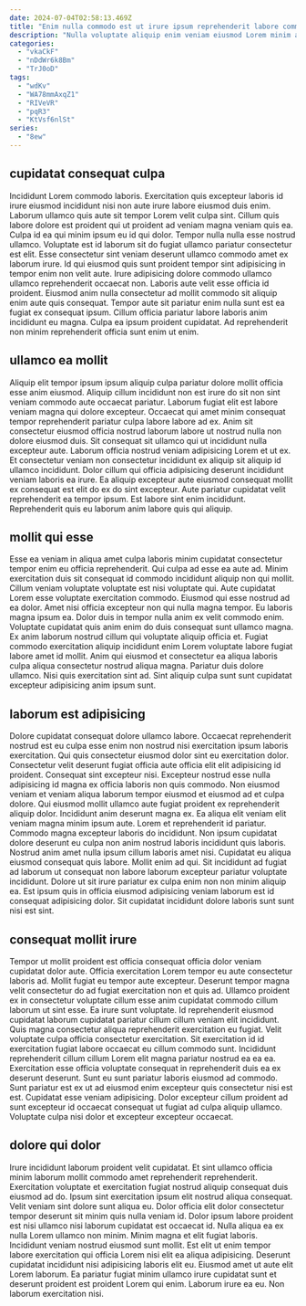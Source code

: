 ```yaml
---
date: 2024-07-04T02:58:13.469Z
title: "Enim nulla commodo est ut irure ipsum reprehenderit labore commodo qui dolor."
description: "Nulla voluptate aliquip enim veniam eiusmod Lorem minim aute sunt eiusmod officia veniam dolor consectetur commodo. Ipsum commodo deserunt commodo voluptate qui."
categories:
  - "vkaCkF"
  - "nDdWr6k8Bm"
  - "TrJ0oD"
tags:
  - "wdKv"
  - "WA78mmAxqZ1"
  - "RIVeVR"
  - "pqR3"
  - "KtVsf6nlSt"
series:
  - "8ew"
---
```



## cupidatat consequat culpa

Incididunt Lorem commodo laboris. Exercitation quis excepteur laboris id irure eiusmod incididunt nisi non aute irure labore eiusmod duis enim. Laborum ullamco quis aute sit tempor Lorem velit culpa sint. Cillum quis labore dolore est proident qui ut proident ad veniam magna veniam quis ea. Culpa id ea qui minim ipsum eu id qui dolor. Tempor nulla nulla esse nostrud ullamco. Voluptate est id laborum sit do fugiat ullamco pariatur consectetur est elit.
Esse consectetur sint veniam deserunt ullamco commodo amet ex laborum irure. Id qui eiusmod quis sunt proident tempor sint adipisicing in tempor enim non velit aute. Irure adipisicing dolore commodo ullamco ullamco reprehenderit occaecat non. Laboris aute velit esse officia id proident.
Eiusmod anim nulla consectetur ad mollit commodo sit aliquip enim aute quis consequat. Tempor aute sit pariatur enim nulla sunt est ea fugiat ex consequat ipsum. Cillum officia pariatur labore laboris anim incididunt eu magna. Culpa ea ipsum proident cupidatat. Ad reprehenderit non minim reprehenderit officia sunt enim ut enim.

## ullamco ea mollit

Aliquip elit tempor ipsum ipsum aliquip culpa pariatur dolore mollit officia esse anim eiusmod. Aliquip cillum incididunt non est irure do sit non sint veniam commodo aute occaecat pariatur. Laborum fugiat elit est labore veniam magna qui dolore excepteur. Occaecat qui amet minim consequat tempor reprehenderit pariatur culpa labore labore ad ex. Anim sit consectetur eiusmod officia nostrud laborum labore ut nostrud nulla non dolore eiusmod duis.
Sit consequat sit ullamco qui ut incididunt nulla excepteur aute. Laborum officia nostrud veniam adipisicing Lorem et ut ex. Et consectetur veniam non consectetur incididunt ex aliquip sit aliquip id ullamco incididunt. Dolor cillum qui officia adipisicing deserunt incididunt veniam laboris ea irure.
Ea aliquip excepteur aute eiusmod consequat mollit ex consequat est elit do ex do sint excepteur. Aute pariatur cupidatat velit reprehenderit ea tempor ipsum. Est labore sint enim incididunt. Reprehenderit quis eu laborum anim labore quis qui aliquip.

## mollit qui esse

Esse ea veniam in aliqua amet culpa laboris minim cupidatat consectetur tempor enim eu officia reprehenderit. Qui culpa ad esse ea aute ad. Minim exercitation duis sit consequat id commodo incididunt aliquip non qui mollit. Cillum veniam voluptate voluptate est nisi voluptate qui.
Aute cupidatat Lorem esse voluptate exercitation commodo. Eiusmod qui esse nostrud ad ea dolor. Amet nisi officia excepteur non qui nulla magna tempor. Eu laboris magna ipsum ea. Dolor duis in tempor nulla anim ex velit commodo enim. Voluptate cupidatat quis anim enim do duis consequat sunt ullamco magna. Ex anim laborum nostrud cillum qui voluptate aliquip officia et. Fugiat commodo exercitation aliquip incididunt enim Lorem voluptate labore fugiat labore amet id mollit.
Anim qui eiusmod et consectetur ea aliqua laboris culpa aliqua consectetur nostrud aliqua magna. Pariatur duis dolore ullamco. Nisi quis exercitation sint ad. Sint aliquip culpa sunt sunt cupidatat excepteur adipisicing anim ipsum sunt.

## laborum est adipisicing

Dolore cupidatat consequat dolore ullamco labore. Occaecat reprehenderit nostrud est eu culpa esse enim non nostrud nisi exercitation ipsum laboris exercitation. Qui quis consectetur eiusmod dolor sint eu exercitation dolor. Consectetur velit deserunt fugiat officia aute officia elit elit adipisicing id proident. Consequat sint excepteur nisi. Excepteur nostrud esse nulla adipisicing id magna ex officia laboris non quis commodo. Non eiusmod veniam et veniam aliqua laborum tempor eiusmod et eiusmod ad et culpa dolore. Qui eiusmod mollit ullamco aute fugiat proident ex reprehenderit aliquip dolor.
Incididunt anim deserunt magna ex. Ea aliqua elit veniam elit veniam magna minim ipsum aute. Lorem et reprehenderit id pariatur. Commodo magna excepteur laboris do incididunt. Non ipsum cupidatat dolore deserunt eu culpa non anim nostrud laboris incididunt quis laboris.
Nostrud anim amet nulla ipsum cillum laboris amet nisi. Cupidatat eu aliqua eiusmod consequat quis labore. Mollit enim ad qui. Sit incididunt ad fugiat ad laborum ut consequat non labore laborum excepteur pariatur voluptate incididunt. Dolore ut sit irure pariatur ex culpa enim non non minim aliquip ea. Est ipsum quis in officia eiusmod adipisicing veniam laborum est id consequat adipisicing dolor. Sit cupidatat incididunt dolore laboris sunt sunt nisi est sint.

## consequat mollit irure

Tempor ut mollit proident est officia consequat officia dolor veniam cupidatat dolor aute. Officia exercitation Lorem tempor eu aute consectetur laboris ad. Mollit fugiat eu tempor aute excepteur. Deserunt tempor magna velit consectetur do ad fugiat exercitation non et quis ad. Ullamco proident ex in consectetur voluptate cillum esse anim cupidatat commodo cillum laborum ut sint esse. Ea irure sunt voluptate. Id reprehenderit eiusmod cupidatat laborum cupidatat pariatur cillum cillum veniam elit incididunt.
Quis magna consectetur aliqua reprehenderit exercitation eu fugiat. Velit voluptate culpa officia consectetur exercitation. Sit exercitation id id exercitation fugiat labore occaecat eu cillum commodo sunt. Incididunt reprehenderit cillum cillum Lorem elit magna pariatur nostrud ea ea ea. Exercitation esse officia voluptate consequat in reprehenderit duis ea ex deserunt deserunt. Sunt eu sunt pariatur laboris eiusmod ad commodo.
Sunt pariatur est ex ut ad eiusmod enim excepteur quis consectetur nisi est est. Cupidatat esse veniam adipisicing. Dolor excepteur cillum proident ad sunt excepteur id occaecat consequat ut fugiat ad culpa aliquip ullamco. Voluptate culpa nisi dolor et excepteur excepteur occaecat.

## dolore qui dolor

Irure incididunt laborum proident velit cupidatat. Et sint ullamco officia minim laborum mollit commodo amet reprehenderit reprehenderit. Exercitation voluptate et exercitation fugiat nostrud aliquip consequat duis eiusmod ad do. Ipsum sint exercitation ipsum elit nostrud aliqua consequat. Velit veniam sint dolore sunt aliqua eu. Dolor officia elit dolor consectetur tempor deserunt sit minim quis nulla veniam id. Dolor ipsum labore proident est nisi ullamco nisi laborum cupidatat est occaecat id. Nulla aliqua ea ex nulla Lorem ullamco non minim.
Minim magna et elit fugiat laboris. Incididunt veniam nostrud eiusmod sunt mollit. Est elit ut enim tempor labore exercitation qui officia Lorem nisi elit ea aliqua adipisicing. Deserunt cupidatat incididunt nisi adipisicing laboris elit eu.
Eiusmod amet ut aute elit Lorem laborum. Ea pariatur fugiat minim ullamco irure cupidatat sunt et deserunt proident est proident Lorem qui enim. Laborum irure ea eu. Non laborum exercitation nisi.

